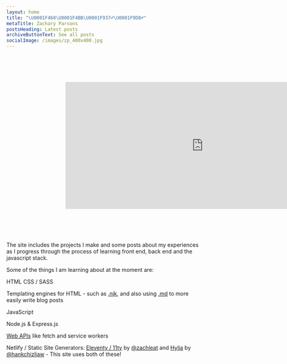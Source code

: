 ```yaml
---
layout: home
title: "\U0001F468‍\U0001F4BB\U0001F937‍♂️\U0001F9D8‍♂️"
metaTitle: Zachary Parsons
postsHeading: Latest posts
archiveButtonText: See all posts
socialImage: /images/zp_400x400.jpg
---
```


<iframe
  src="https://carbon.now.sh/embed?bg=rgba(171%2C%20184%2C%20195%2C%201)&t=material&wt=none&l=javascript&ds=true&dsyoff=20px&dsblur=68px&wc=true&wa=true&pv=56px&ph=56px&ln=false&fl=1&fm=Hack&fs=14px&lh=133%25&si=false&es=2x&wm=false&code=let%2520name%2520%253D%2520'Zachary'%253B%250A%250Aconsole.log(%2560Hello%252C%2520world!%2520My%2520name%2520is%2520%2524%257Bname%257D%2520and%2520this%2520is%2520my%2520site!%2560"
  style="transform:scale(0.7); width:1024px; height:473px; border:0; overflow:hidden;"
  sandbox="allow-scripts allow-same-origin">
</iframe>

The site includes the projects I make and some posts about my experiences as I progress through the process of learning front end, back end and the javascript stack.

Some of the things I am learning about at the moment are:

HTML CSS / SASS

Templating engines for HTML - such as [.njk](https://mozilla.github.io/nunjucks/), and also using [.md](https://www.markdownguide.org/) to more easily write blog posts

JavaScript

Node.js & Express.js

[Web APIs](https://developer.mozilla.org/en-US/docs/Web/API) like fetch and service workers

Netlify / Static Site Generators: [Eleventy / 11ty](https://www.11ty.dev/) by [@zachleat](https://twitter.com/zachleat) and [Hylia](https://github.com/hankchizljaw/hylia) by [@hankchizljaw](https://twitter.com/hankchizljaw) - This site uses both of these!